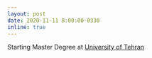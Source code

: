 ```yaml
---
layout: post
date: 2020-11-11 8:00:00-0330
inline: true
---
```

Starting Master Degree at [University of Tehran](https://ut.ac.ir/en)
